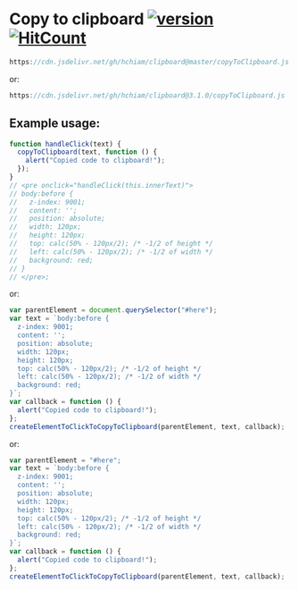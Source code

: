 # Copy to clipboard [![version](https://img.shields.io/github/release/hchiam/clipboard?style=flat-square)](https://github.com/hchiam/clipboard/releases) [![HitCount](http://hits.dwyl.com/hchiam/clipboard.svg)](http://hits.dwyl.com/hchiam/clipboard)

```js
https://cdn.jsdelivr.net/gh/hchiam/clipboard@master/copyToClipboard.js
```

or:

```js
https://cdn.jsdelivr.net/gh/hchiam/clipboard@3.1.0/copyToClipboard.js
```

## Example usage:

```js
function handleClick(text) {
  copyToClipboard(text, function () {
    alert("Copied code to clipboard!");
  });
}
// <pre onclick="handleClick(this.innerText)">
// body:before {
//   z-index: 9001;
//   content: '';
//   position: absolute;
//   width: 120px;
//   height: 120px;
//   top: calc(50% - 120px/2); /* -1/2 of height */
//   left: calc(50% - 120px/2); /* -1/2 of width */
//   background: red;
// }
// </pre>;
```

or:

```js
var parentElement = document.querySelector("#here");
var text = `body:before {
  z-index: 9001;
  content: '';
  position: absolute;
  width: 120px;
  height: 120px;
  top: calc(50% - 120px/2); /* -1/2 of height */
  left: calc(50% - 120px/2); /* -1/2 of width */
  background: red;
}`;
var callback = function () {
  alert("Copied code to clipboard!");
};
createElementToClickToCopyToClipboard(parentElement, text, callback);
```

or:

```js
var parentElement = "#here";
var text = `body:before {
  z-index: 9001;
  content: '';
  position: absolute;
  width: 120px;
  height: 120px;
  top: calc(50% - 120px/2); /* -1/2 of height */
  left: calc(50% - 120px/2); /* -1/2 of width */
  background: red;
}`;
var callback = function () {
  alert("Copied code to clipboard!");
};
createElementToClickToCopyToClipboard(parentElement, text, callback);
```
